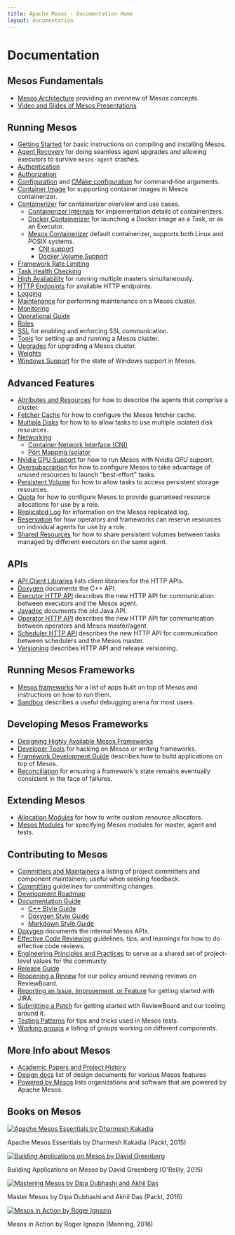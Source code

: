 ```yaml
---
title: Apache Mesos - Documentation Home
layout: documentation
---
```


# Documentation


## Mesos Fundamentals

* [Mesos Architecture](architecture.md) providing an overview of Mesos concepts.
* [Video and Slides of Mesos Presentations](presentations.md)


## Running Mesos

* [Getting Started](getting-started.md) for basic instructions on compiling and installing Mesos.
* [Agent Recovery](agent-recovery.md) for doing seamless agent upgrades and allowing executors to survive `mesos-agent` crashes.
* [Authentication](authentication.md)
* [Authorization](authorization.md)
* [Configuration](configuration.md) and [CMake configuration](configuration-cmake.md) for command-line arguments.
* [Container Image](container-image.md) for supporting container images in Mesos containerizer.
* [Containerizer](containerizer.md) for containerizer overview and use cases.
  * [Containerizer Internals](containerizer-internals.md) for implementation details of containerizers.
  * [Docker Containerizer](docker-containerizer.md) for launching a Docker image as a Task, or as an Executor.
  * [Mesos Containerizer](mesos-containerizer.md) default containerizer, supports both Linux and POSIX systems.
    * [CNI support](cni.md)
    * [Docker Volume Support](docker-volume.md)
* [Framework Rate Limiting](framework-rate-limiting.md)
* [Task Health Checking](health-checks.md)
* [High Availability](high-availability.md) for running multiple masters simultaneously.
* [HTTP Endpoints](endpoints/) for available HTTP endpoints.
* [Logging](logging.md)
* [Maintenance](maintenance.md) for performing maintenance on a Mesos cluster.
* [Monitoring](monitoring.md)
* [Operational Guide](operational-guide.md)
* [Roles](roles.md)
* [SSL](ssl.md) for enabling and enforcing SSL communication.
* [Tools](tools.md) for setting up and running a Mesos cluster.
* [Upgrades](upgrades.md) for upgrading a Mesos cluster.
* [Weights](weights.md)
* [Windows Support](windows.md) for the state of Windows support in Mesos.


## Advanced Features

* [Attributes and Resources](attributes-resources.md) for how to describe the agents that comprise a cluster.
* [Fetcher Cache](fetcher.md) for how to configure the Mesos fetcher cache.
* [Multiple Disks](multiple-disk.md) for how to to allow tasks to use multiple isolated disk resources.
* [Networking](networking.md)
  * [Container Network Interface (CNI)](cni.md)
  * [Port Mapping Isolator](port-mapping-isolator.md)
* [Nvidia GPU Support](gpu-support.md) for how to run Mesos with Nvidia GPU support.
* [Oversubscription](oversubscription.md) for how to configure Mesos to take advantage of unused resources to launch "best-effort" tasks.
* [Persistent Volume](persistent-volume.md) for how to allow tasks to access persistent storage resources.
* [Quota](quota.md) for how to configure Mesos to provide guaranteed resource allocations for use by a role.
* [Replicated Log](replicated-log-internals.md) for information on the Mesos replicated log.
* [Reservation](reservation.md) for how operators and frameworks can reserve resources on individual agents for use by a role.
* [Shared Resources](shared-resources.md) for how to share persistent volumes between tasks managed by different executors on the same agent.


## APIs
* [API Client Libraries](api-client-libraries.md) lists client libraries for the HTTP APIs.
* [Doxygen](/api/latest/c++/namespacemesos.html) documents the C++ API.
* [Executor HTTP API](executor-http-api.md) describes the new HTTP API for communication between executors and the Mesos agent.
* [Javadoc](/api/latest/java/) documents the old Java API.
* [Operator HTTP API](operator-http-api.md) describes the new HTTP API for communication between operators and Mesos master/agent.
* [Scheduler HTTP API](scheduler-http-api.md) describes the new HTTP API for communication between schedulers and the Mesos master.
* [Versioning](versioning.md) describes HTTP API and release versioning.


## Running Mesos Frameworks

* [Mesos frameworks](frameworks.md) for a list of apps built on top of Mesos and instructions on how to run them.
* [Sandbox](sandbox.md) describes a useful debugging arena for most users.


## Developing Mesos Frameworks

* [Designing Highly Available Mesos Frameworks](high-availability-framework-guide.md)
* [Developer Tools](tools.md) for hacking on Mesos or writing frameworks.
* [Framework Development Guide](app-framework-development-guide.md) describes how to build applications on top of Mesos.
* [Reconciliation](reconciliation.md) for ensuring a framework's state remains eventually consistent in the face of failures.


## Extending Mesos

* [Allocation Modules](allocation-module.md) for how to write custom resource allocators.
* [Mesos Modules](modules.md) for specifying Mesos modules for master, agent and tests.


## Contributing to Mesos

* [Committers and Maintainers](committers.md) a listing of project committers and component maintainers; useful when seeking feedback.
* [Committing](committing.md) guidelines for committing changes.
* [Development Roadmap](roadmap.md)
* [Documentation Guide](documentation-guide.md)
  * [C++ Style Guide](c++-style-guide.md)
  * [Doxygen Style Guide](doxygen-style-guide.md)
  * [Markdown Style Guide](markdown-style-guide.md)
* [Doxygen](/api/latest/c++/) documents the internal Mesos APIs.
* [Effective Code Reviewing](effective-code-reviewing.md) guidelines, tips, and learnings for how to do effective code reviews.
* [Engineering Principles and Practices](engineering-principles-and-practices.md) to serve as a shared set of project-level values for the community.
* [Release Guide](release-guide.md)
* [Reopening a Review](reopening-reviews.md) for our policy around reviving reviews on ReviewBoard.
* [Reporting an Issue, Improvement, or Feature](reporting-a-bug.md) for getting started with JIRA.
* [Submitting a Patch](submitting-a-patch.md) for getting started with ReviewBoard and our tooling around it.
* [Testing Patterns](testing-patterns.md) for tips and tricks used in Mesos tests.
* [Working groups](working-groups.md) a listing of groups working on different components.


## More Info about Mesos

* [Academic Papers and Project History](https://www.usenix.org/conference/nsdi11/mesos-platform-fine-grained-resource-sharing-data-center)
* [Design docs](design-docs.md) list of design documents for various Mesos features
* [Powered by Mesos](powered-by-mesos.md) lists organizations and software that are powered by Apache Mesos.


## Books on Mesos

<div class="row">
  <div class="col-xs-6 col-md-4">
    <a href="https://www.packtpub.com/big-data-and-business-intelligence/apache-mesos-essentials" class="thumbnail">
      <img src="https://www.packtpub.com/sites/default/files/9781783288762.png" alt="Apache Mesos Essentials by Dharmesh Kakadia">
    </a>
    <p class="text-center">Apache Mesos Essentials by Dharmesh Kakadia (Packt, 2015)</p>
  </div>
  <div class="col-xs-6 col-md-4">
    <a href="http://shop.oreilly.com/product/0636920039952.do" class="thumbnail">
      <img src="http://akamaicovers.oreilly.com/images/0636920039952/lrg.jpg" alt="Building Applications on Mesos by David Greenberg">
    </a>
    <p class="text-center">Building Applications on Mesos by David Greenberg (O'Reilly, 2015)</p>
  </div>
  <div class="col-xs-6 col-md-4">
    <a href="https://www.packtpub.com/big-data-and-business-intelligence/mastering-mesos" class="thumbnail">
      <img src="https://www.packtpub.com/sites/default/files/6249OS_5186%20Mastering%20Mesos.jpg" alt="Mastering Mesos by Dipa Dubhashi and Akhil Das">
    </a>
    <p class="text-center">Master Mesos by Dipa Dubhashi and Akhil Das (Packt, 2016)</p>
  </div>
  <div class="col-xs-6 col-md-4">
    <a href="https://www.manning.com/books/mesos-in-action" class="thumbnail">
      <img src="https://images.manning.com/255/340/resize/book/d/62f5c9b-0946-4569-ad50-ffdb84876ddc/Ignazio-Mesos-HI.png" alt="Mesos in Action by Roger Ignazio">
    </a>
  <p class="text-center">Mesos in Action by Roger Ignazio (Manning, 2016)
  </div>
</div>

